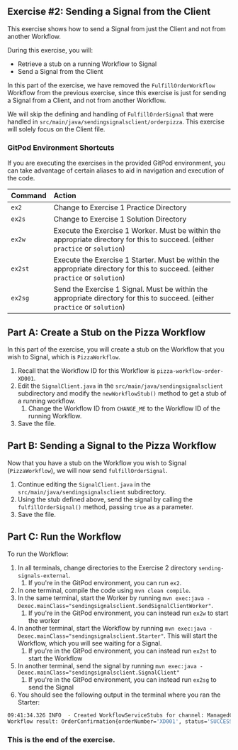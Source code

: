 ## Exercise #2: Sending a Signal from the Client

This exercise shows how to send a Signal from just the Client and not from another Workflow.

During this exercise, you will:

- Retrieve a stub on a running Workflow to Signal
- Send a Signal from the Client

In this part of the exercise, we have removed the `FulfillOrderWorkflow` Workflow from the previous exercise, since this exercise is just for sending a Signal from a Client, and not from another Workflow.

We will skip the defining and handling of `FulfillOrderSignal` that were handled in `src/main/java/sendingsignalsclient/orderpizza`. This exercise will solely focus on the Client file.

### GitPod Environment Shortcuts

If you are executing the exercises in the provided GitPod environment, you
can take advantage of certain aliases to aid in navigation and execution of
the code.

| Command | Action                                                                                                                             |
| :------ | :--------------------------------------------------------------------------------------------------------------------------------- |
| `ex2`   | Change to Exercise 1 Practice Directory                                                                                            |
| `ex2s`  | Change to Exercise 1 Solution Directory                                                                                            |
| `ex2w`  | Execute the Exercise 1 Worker. Must be within the appropriate directory for this to succeed. (either `practice` or `solution`)     |
| `ex2st` | Execute the Exercise 1 Starter. Must be within the appropriate directory for this to succeed. (either `practice` or `solution`)    |
| `ex2sg` | Send the Exercise 1 Signal. Must be within the appropriate directory for this to succeed. (either `practice` or `solution`) |


## Part A: Create a Stub on the Pizza Workflow

In this part of the exercise, you will create a stub on the Workflow that you wish to Signal, which is `PizzaWorkflow`.

1. Recall that the Workflow ID for this Workflow is `pizza-workflow-order-XD001`.
1. Edit the `SignalClient.java` in the `src/main/java/sendingsignalsclient` subdirectory and modify the `newWorkflowStub()` method to get a stub of a running workflow.
   1. Change the Workflow ID from `CHANGE_ME` to the Workflow ID of the running Workflow.
1. Save the file.

## Part B: Sending a Signal to the Pizza Workflow

Now that you have a stub on the Workflow you wish to Signal (`PizzaWorkflow`), we will now send `fulfillOrderSignal`.

1. Continue editing the `SignalClient.java` in the `src/main/java/sendingsignalsclient` subdirectory.
1. Using the stub defined above, send the signal by calling the `fulfillOrderSignal()` method, passing `true` as a parameter.
1. Save the file.


## Part C: Run the Workflow

To run the Workflow:

1. In all terminals, change directories to the Exercise 2 directory `sending-signals-external`.
   1. If you're in the GitPod environment, you can run `ex2`.
1. In one terminal, compile the code using `mvn clean compile`.
1. In the same terminal, start the Worker by running `mvn exec:java -Dexec.mainClass="sendingsignalsclient.SendSignalClientWorker"`.
   1. If you're in the GitPod environment, you can instead run `ex2w` to start the worker
1. In another terminal, start the Workflow by running `mvn exec:java -Dexec.mainClass="sendingsignalsclient.Starter"`. This will start the Workflow, which you will see waiting for a Signal.
   1. If you're in the GitPod environment, you can instead run `ex2st` to start the Workflow
1. In another terminal, send the signal by running `mvn exec:java -Dexec.mainClass="sendingsignalsclient.SignalClient"`
   1. If you're in the GitPod environment, you can instead run `ex2sg` to send the Signal
1. You should see the following output in the terminal where you ran the Starter:

```bash
09:41:34.326 INFO  - Created WorkflowServiceStubs for channel: ManagedChannelOrphanWrapper{delegate=ManagedChannelImpl{logId=1, target=127.0.0.1:7233}}
Workflow result: OrderConfirmation{orderNumber='XD001', status='SUCCESS', confirmationNumber='P24601', billingTimestamp=1712500897, amount=3500}
```

### This is the end of the exercise.
